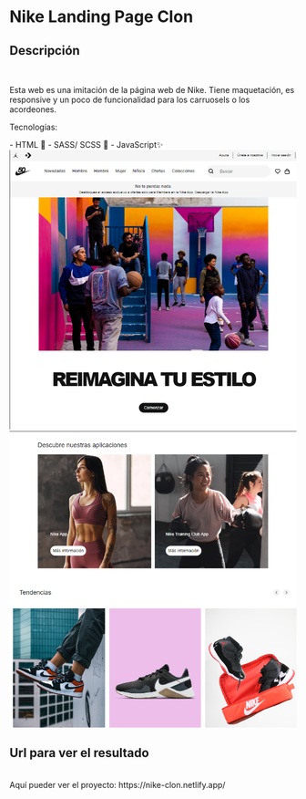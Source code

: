 # Nike Landing Page Clon
## Descripción 
<br/>
<p>Esta web es una imitación de la página web de Nike. Tiene maquetación, es responsive y un poco de funcionalidad para los carruosels o los acordeones. </p>

<p>Tecnologías: </p>
- HTML 📄
- SASS/ SCSS 🎨
- JavaScript✨

<br/>

<img src="./assets/landing.PNG" width="600" />
<img  src="./assets/landing2.PNG"  width="600" align="rigth"/>


## Url para ver el resultado
<br/>
Aquí pueder ver el proyecto: https://nike-clon.netlify.app/
